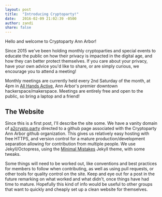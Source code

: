 ```yaml
---
layout: post
title:  "Introducing Cryptoparty!"
date:   2016-02-09 21:02:39 -0500
author: zandi
share: false
---
```

Hello and welcome to Cryptoparty Ann Arbor!

Since 2015 we've been holding monthly cryptoparties and special events to educate the public on how their privacy
is impacted in the digital age, and how they can better protect themselves. If you care about your
privacy, have your own advice you'd like to share, or are simply curious, we encourage you to attend
a meeting!

Monthly meetings are currently held every 2nd Saturday of the month, at 4pm in [All Hands Active][aha],
Ann Arbor's premier downtown hackerspace/makerspace. Meetings are entirely free and open to the public,
so bring a laptop and a friend!


## The Website

Since this is a first post, I'll describe the site some. We have a vanity
domain of [a2crypto.party](https://a2crypto.party) directed to a github page
associated with the Cryptoparty Ann Arbor github organization. This gives
us relatively easy hosting with free HTTPS, and version control for
a mature production/development separation allowing for contribution from
multiple people. We use Jekyll/Octopress, using the [Minimal Mistakes](https://mmistakes.github.io/minimal-mistakes/)
Jekyll theme, with some tweaks.

Some things will need to be worked out, like conventions and best
practices for members to follow when contributing, as well as using
pull requests, or other tools for quality control on the site.
Keep and eye out for a post in the future remarking on what worked and
what didn't, once things have had time to mature.
Hopefully this kind of info would be useful to other groups that want
to quickly and cheaply set up a clean website for themselves.

[aha]: http://www.allhandsactive.org/
